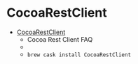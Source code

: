 # CocoaRestClient
- [CocoaRestClient](https://mmattozzi.github.io/cocoa-rest-client/)
  -  Cocoa Rest Client FAQ
  - 
  - `brew cask install CocoaRestClient`
